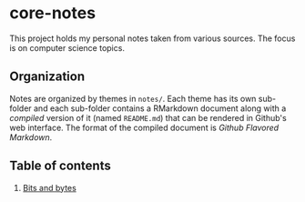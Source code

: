 # core-notes

This project holds my personal notes taken from various sources. The focus is
on computer science topics.

## Organization

Notes are organized by themes in `notes/`. Each theme has its own sub-folder
and each sub-folder contains a RMarkdown document along with a *compiled*
version of it (named `README.md`) that can be rendered in Github's web
interface. The format of the compiled document is *Github Flavored Markdown*.

## Table of contents

1. [Bits and bytes](https://github.com/jeanmathieupotvin/core-notes/blob/main/notes/bits-bytes/README.md)
